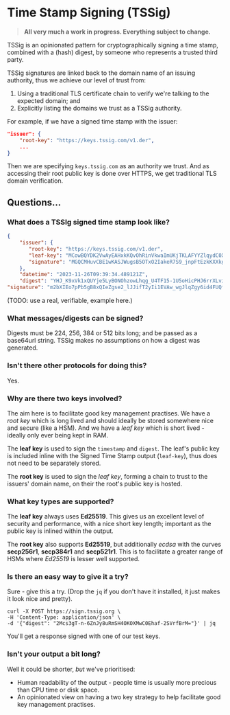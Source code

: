 
# Time Stamp Signing (TSSig)

> **All very much a work in progress.  Everything subject to change.**

TSSig is an opinionated pattern for cryptographically signing a time stamp, combined with  a (hash) digest, by someone who represents a trusted third party.

TSSig signatures are linked back to the domain name of an issuing authority, thus we achieve  our level of trust from:
1. Using a traditional TLS certificate chain to verify we're talking to the expected domain; and
2. Explicitly listing the domains we trust as a TSSig authority.

For example, if we have a signed time stamp with the issuer:
```json  
"issuer": {    
    "root-key": "https://keys.tssig.com/v1.der",    
    ...  
}  
```  
Then we are specifying `keys.tssig.com` as an authority we trust. And as accessing their root public key is done over HTTPS, we get traditional TLS domain verification.

## Questions...

### What does a TSSIg signed time stamp look like?
```json  
{    
    "issuer": {    
       "root-key": "https://keys.tssig.com/v1.der",    
       "leaf-key": "MCowBQYDK2VwAyEAHxkKQvOhRinVkwaImUKjTKLAFYYZlqydC0XtWs7P_54=",    
       "signature": "MGQCMHuvCBE1wKASJWugsB5OTxO2IakeR7S9_jnpFtEzkKXXkgh1lLeVuR9zAO8uqD_-HgIwYuCutPd9E5Jxye94_jhbZ_KD9jmEydIk_Vt25ovrlU3kVx8PNM_uaPeMs_6-FS6S"    
    },    
    "datetime": "2023-11-26T09:39:34.489121Z",    
    "digest": "YHJ_K9xVk1xQUYje5LyBONOhzowLhqg_U4TF15-1U5oHicPHJ6rrXLviIBhtvjIS",    
"signature": "m2bXIEo7pPb5gB8xQIeZgse2_lJJifT2yIi1EVAw_wgJlqZgy6id4FUQfKgwRkmQzmAHRdw7bUtzUeamW1ZiDw==" }  
```  
(TODO: use a real, verifiable, example here.)

### What messages/digests can be signed?
Digests must be 224, 256, 384 or 512 bits long; and be passed as a base64url string. TSSig makes no assumptions on how a digest was generated.

### Isn't there other protocols for doing this?
Yes.

### Why are there two keys involved?
The aim here is to facilitate good key management practises. We have a *root key* which is long lived and should ideally be stored somewhere nice and secure (like a HSM). And we have a *leaf key* which is short lived - ideally only ever being kept in RAM.

The **leaf key** is used to sign the `timestamp` and `digest`. The leaf's public key is included inline with the Signed Time Stamp output (`leaf-key`), thus does not need to be separately stored.

The **root key** is used to sign the *leaf key*, forming a chain to trust to the issuers' domain name, on their the root's public key is hosted.

### What key types are supported?

The **leaf key** always uses **Ed25519**. This gives us an excellent level of security and performance, with a nice short key length; important as the public key is inlined within the output.

The **root key** also supports **Ed25519**, but additionally  *ecdsa* with the curves **secp256r1**, **secp384r1** and **secp521r1**. This is to facilitate a greater range of HSMs where *Ed25519* is lesser well supported.

### Is there an easy way to give it a try?
Sure - give this a try. (Drop the `jq` if you don't have it installed, it just makes it look nice and pretty).
```shell  
curl -X POST https://sign.tssig.org \
-H 'Content-Type: application/json' \  
-d '{"digest": "2Mcs3gT-n-6ZnJy8uRmSH4OKOXMwC0Ehaf-2SVrfBrM="}' | jq  
```  
You'll get a response signed with one of our test keys.

### Isn't your output a bit long?
Well it could be shorter, *but* we've prioritised:
- Human readability of the output - people time is usually more precious than CPU time or disk space.
- An opinionated view on having a two key strategy to help facilitate good key management practises.
